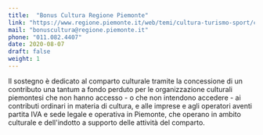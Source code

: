```yaml
---
title:  "Bonus Cultura Regione Piemonte"
link: "https://www.regione.piemonte.it/web/temi/cultura-turismo-sport/cultura/bonus-cultura-700-1000-euro-fondo-perduto-per-fotografi-guide-turistiche-traduttori-operatori"
mail: "bonuscultura@regione.piemonte.it"
phone: "011.082.4407"
date: 2020-08-07
draft: false
weight: 1
---
```


Il sostegno è dedicato al comparto culturale tramite la concessione di un contributo una tantum a fondo perduto per le organizzazione culturali piemontesi che non hanno accesso - o che non intendono accedere - ai contributi ordinari in materia di cultura, e alle imprese e agli operatori aventi partita IVA e sede legale e operativa in Piemonte, che operano in ambito culturale e dell'indotto a supporto delle attività del comparto.
